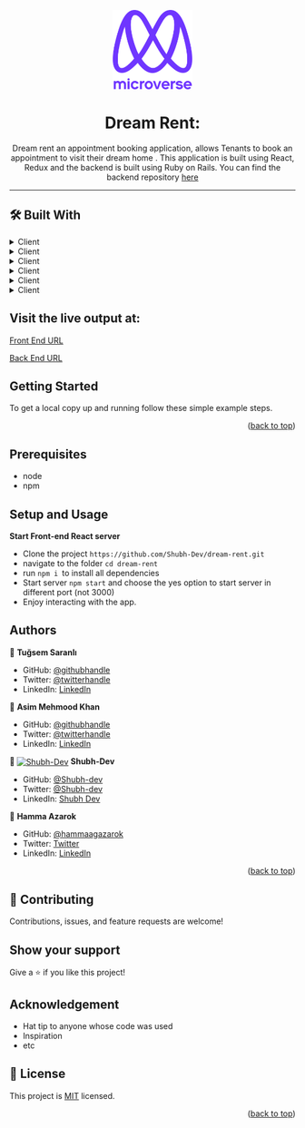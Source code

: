 <a name="readme-top"></a>

<div align="center">
<img src="murple_logo.png" alt="logo" width="140"  height="auto" />


# Dream Rent:

 Dream rent an appointment booking application, allows Tenants to book an appointment to visit their dream home . This application is built using React, Redux and the backend is built using Ruby on Rails. You can find the backend repository [here](https://github.com/Shubh-Dev/dream-rent-api.git)

</div>
<hr>

## 🛠 Built With

<details>
  <summary>Client</summary>
  <ul>
    <li><a href="https://reactjs.org/">React.js</a></li>
  </ul>
</details>

<details>
  <summary>Client</summary>
  <ul>
    <li><a href= "https://redux.js.org/">Redux</a></li>
  </ul>
</details>

<details>
<summary>Client</summary>
  <ul>
    <li><a href="https://developer.mozilla.org/en-US/docs/Web/JavaScript">Javascript</a></li>
  </ul>
</details>

<details>
  <summary>Client</summary>
  <ul>
    <li><a href="https://www.npmjs.com/package/axios">Axios</a></li>
  </ul>
</details>

<details>
  <summary>Client</summary>
  <ul>
    <li><a href="https://getbootstrap.com/">Bootstrap</a></li>
  </ul>
</details>

<details>
  <summary>Client</summary>
  <ul>
    <li><a href="https://www.w3schools.com/css/">CSS</a></li>
  </ul>
</details>


## Visit the live output at: 

[Front End URL](https://dream-rent-booking.netlify.app/)

[Back End URL](https://dream-rent-api-production.up.railway.app/)


## Getting Started
To get a local copy up and running follow these simple example steps.

<p align="right">(<a href="#readme-top">back to top</a>)</p>

## Prerequisites

- node
- npm

## Setup and Usage


**Start Front-end React server**
- Clone the project `https://github.com/Shubh-Dev/dream-rent.git`
- navigate to the folder `cd dream-rent`
- run `npm i `to install all dependencies
- Start server `npm start` and choose the yes option to start server in different port (not 3000)
- Enjoy interacting with the app.


## Authors

👤 **Tuğsem Saranlı**

- GitHub: [@githubhandle](https://github.com/tugsem/)
- Twitter: [@twitterhandle](https://twitter.com/tugsemSaranli)
- LinkedIn: [LinkedIn](https://www.linkedin.com/in/tugsem/)


👤 **Asim Mehmood Khan**

- GitHub: [@githubhandle](https://github.com/AsimKhan2019/)
- Twitter: [@twitterhandle](https://twitter.com/vtechbiz)
- LinkedIn: [LinkedIn](https://www.linkedin.com/in/asim-khan/)


👤 <a href="https://github.com/Shubh-Dev" target="blank"><img align="center"
      src="https://avatars.githubusercontent.com/u/46110284?v=4"
      alt="Shubh-Dev" height="50" width="50"/></a> **Shubh-Dev**

- GitHub: [@Shubh-dev](https://github.com/Shubh-Dev)
- Twitter: [@Shubh-dev](https://twitter.com/Shubh_M_das)
- LinkedIn: [Shubh Dev](https://www.linkedin.com/in/shubhscb/)


👤 **Hamma Azarok**

- GitHub: [@hammaagazarok](https://github.com/hammaazarok/)
- Twitter: [Twitter](https://twitter.com/hamma10)
- LinkedIn: [LinkedIn](https://www.linkedin.com/in/hammaagazarok/)

<p align="right">(<a href="#readme-top">back to top</a>)</p>

## 🤝 Contributing

Contributions, issues, and feature requests are welcome!

## Show your support

Give a ⭐️ if you like this project!

## Acknowledgement
- Hat tip to anyone whose code was used
- Inspiration
- etc

## 📝 License

This project is [MIT](./LICENSE.md) licensed.

<p align="right">(<a href="#readme-top">back to top</a>)</p>
